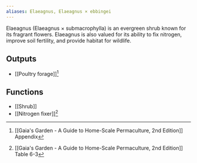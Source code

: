 ```yaml
---
aliases: Elaeagnus, Elaeagnus × ebbingei
---
```

Elaeagnus (Elaeagnus × submacrophylla) is an evergreen shrub known for its fragrant flowers. Elaeagnus is also valued for its ability to fix nitrogen, improve soil fertility, and provide habitat for wildlife.
## Outputs
- [[Poultry forage]][^1]
## Functions
- [[Shrub]]
- [[Nitrogen fixer]][^2]

[^1]: [[Gaia's Garden - A Guide to Home-Scale Permaculture, 2nd Edition]] Appendix
[^2]: [[Gaia's Garden - A Guide to Home-Scale Permaculture, 2nd Edition]] Table 6-3
